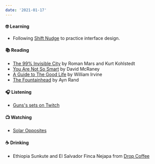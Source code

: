 ```yaml
---
date: '2021-01-17'
---
```


#### 🤓 Learning

- Following [Shift Nudge](https://shiftnudge.com) to practice interface design.

#### 📚 Reading

- [The 99% Invisible City](https://99percentinvisible.org/book/) by Roman Mars and Kurt Kohlstedt
- [You Are Not So Smart](https://youarenotsosmart.com/the-book/) by David McRaney
- [A Guide to The Good Life](https://www.williambirvine.com/books) by William Irvine
- [The Fountainhead](https://aynrand.org/novels/the-fountainhead/) by Ayn Rand

#### 🎧 Listening

- [Guns's sets on Twitch](https://www.twitch.tv/gunselsenol)

#### 📺 Watching

- [Solar Opposites](https://www.imdb.com/title/tt8910922/?ref_=hm_tpks_tt_6_pd_tp1)

#### ☕️ Drinking

- Ethiopia Sunkute and El Salvador Finca Nejapa from [Drop Coffee](https://www.instagram.com/dropcoffeeroasters/)
